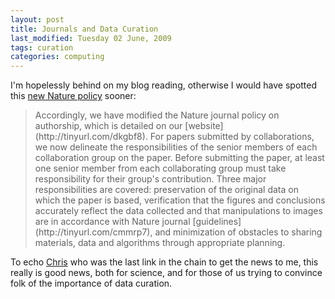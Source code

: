 ```yaml
---
layout: post
title: Journals and Data Curation
last_modified: Tuesday 02 June, 2009
tags: curation
categories: computing
---
```

I'm hopelessly behind on my blog reading, otherwise I would have spotted
this [new Nature policy](http://www.nature.com/nature/journal/v458/n7242/full/4581078a.html) sooner:
<blockquote>Accordingly, we have modified the Nature journal policy on authorship, which is detailed on our [website](http://tinyurl.com/dkgbf8). For papers submitted by collaborations, we now delineate the responsibilities of the senior members of each collaboration group on the paper. Before submitting the paper, at least one senior member from each collaborating group must take responsibility for their group's contribution. Three major responsibilities are covered: preservation of the original data on which the paper is based, verification that the figures and conclusions accurately reflect the data collected and that manipulations to images are in accordance with Nature journal [guidelines](http://tinyurl.com/cmmrp7), and minimization of obstacles to sharing materials, data and algorithms through appropriate planning.
</blockquote>

To echo [Chris](http://digitalcuration.blogspot.com/2009/05/new-nature-corresponding-author-policy.html) who was the last link in the chain to get the news to me, this really is good news, both for science, and for those of us trying to convince folk of the importance of data curation.